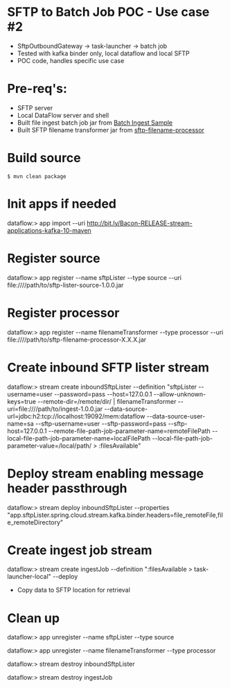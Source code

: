 # SFTP to Batch Job POC -  Use case #2

* SftpOutboundGateway -> task-launcher -> batch job
* Tested with kafka binder only, local dataflow and local SFTP
* POC code, handles specific use case

# Pre-req's:
* SFTP server
* Local DataFlow server and shell
* Built file ingest batch job jar from [Batch Ingest Sample](https://github.com/spring-cloud/spring-cloud-dataflow-samples/tree/master/batch/file-ingest)
* Built SFTP filename transformer jar from [sftp-filename-processor](https://github.com/chrisjs/sftp-filename-processor)

# Build source
```
$ mvn clean package
```

# Init apps if needed

dataflow:> app import --uri http://bit.ly/Bacon-RELEASE-stream-applications-kafka-10-maven

# Register source

dataflow:> app register --name sftpLister --type source --uri file:////path/to/sftp-lister-source-1.0.0.jar

# Register processor

dataflow:> app register --name filenameTransformer --type processor --uri file:////path/to/sftp-filename-processor-X.X.X.jar

# Create inbound SFTP lister stream

dataflow:> stream create inboundSftpLister --definition "sftpLister --username=user --password=pass --host=127.0.0.1 --allow-unknown-keys=true --remote-dir=/remote/dir/ | filenameTransformer --uri=file:////path/to/ingest-1.0.0.jar --data-source-url=jdbc:h2:tcp://localhost:19092/mem:dataflow --data-source-user-name=sa --sftp-username=user --sftp-password=pass --sftp-host=127.0.0.1 --remote-file-path-job-parameter-name=remoteFilePath --local-file-path-job-parameter-name=localFilePath --local-file-path-job-parameter-value=/local/path/ > :filesAvailable"

# Deploy stream enabling message header passthrough

dataflow:> stream deploy inboundSftpLister --properties "app.sftpLister.spring.cloud.stream.kafka.binder.headers=file_remoteFile,file_remoteDirectory"

# Create ingest job stream

dataflow:> stream create ingestJob --definition ":filesAvailable > task-launcher-local" --deploy

* Copy data to SFTP location for retrieval

# Clean up

dataflow:> app unregister --name sftpLister --type source

dataflow:> app unregister --name filenameTransformer --type processor

dataflow:> stream destroy inboundSftpLister

dataflow:> stream destroy ingestJob

